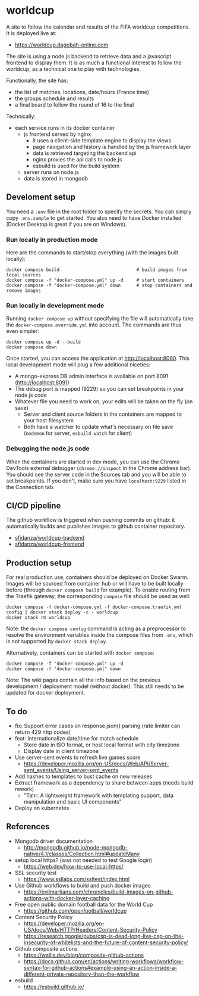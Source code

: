 # worldcup

A site to follow the calendar and results of the FIFA worldcup competitions. It is deployed live at:

- <https://worldcup.dagobah-online.com>

The site is using a node.js backend to retrieve data and a javascript frontend to display them. It is as much a functional interest to follow the worldcup, as a technical one to play with technologies.

Functionally, the site has:

- the list of matches, locations, date/hours (France time)
- the groups schedule and results
- a final board to follow the round of 16 to the final

Technically:

- each service runs in its docker container
  - js frontend served by nginx
    - it uses a client-side template engine to display the views
    - page navigation and history is handled by the js framework layer
    - data is retrieved targeting the backend api
    - nginx proxies the api calls to node.js
    - esbuild is used for the build system
  - server runs on node.js
  - data is stored in mongodb

## Develoment setup

You need a `.env` file in the root folder to specify the secrets. You can simply copy `.env.sample` to get started. You also need to have Docker installed (Docker Desktop is great if you are on Windows).

### Run locally in production mode

Here are the commands to start/stop everything (with the images built locally):

    docker compose build                             # build images from local sources
    docker compose -f "docker-compose.yml" up -d     # start containers
    docker compose -f "docker-compose.yml" down      # stop containers and remove images

### Run locally in development mode

Running `docker compose up` without specifying the file will automatically take the `docker-compose.override.yml` into account. The commands are thus even simpler:

    docker compose up -d --build
    docker compose down

Once started, you can access the application at <http://localhost:8090>. This local development mode will plug a few additional niceties:

- A mongo-express DB admin interface is available on port 8091 (<http://localhost:8091>)
- The debug port is mapped (9229) so you can set breakpoints in your node.js code
- Whatever file you need to work on, your edits will be taken on the fly (on save)
  - Server and client source folders in the containers are mapped to your host filesystem
  - Both have a watcher to update what's necessary on file save (`nodemon` for server, `esbuild watch` for client)

### Debugging the node.js code

When the containers are started in dev mode, you can use the Chrome DevTools external debugger (`chrome://inspect` in the Chrome address bar). You should see the server code in the Sources tab and you will be able to set breakpoints. If you don't, make sure you have `localhost:9229` listed in the Connection tab.

## CI/CD pipeline

The github workflow is triggered when pushing commits on github: it automatically builds and publishes images to github container repository.

- [sfidanza/worldcup-backend](https://github.com/sfidanza/worldcup/pkgs/container/worldcup-backend)
- [sfidanza/worldcup-frontend](https://github.com/sfidanza/worldcup/pkgs/container/worldcup-frontend)

## Production setup

For real production use, containers should be deployed on Docker Swarm. Images will be sourced from container hub or will have to be built locally before (through `docker compose build` for example). To enable routing from the Traefik gateway, the corresponding `compose` file should be used as well:

    docker compose -f docker-compose.yml -f docker-compose.traefik.yml config | docker stack deploy -c - worldcup
    docker stack rm worldcup

Note: the `docker compose config` command is acting as a preprocessor to resolve the environment variables inside the compose files from `.env`, which is not supported by `docker stack deploy`.

Alternatively, containers can be started with `docker compose`:

    docker compose -f "docker-compose.yml" up -d
    docker compose -f "docker-compose.yml" down

Note: The wiki pages contain all the info based on the previous development / deployment model (without docker). This still needs to be updated for docker deployment.

## To do

- fix: Support error cases on response.json() parsing (rate limiter can return 429 http codes)
- feat: Internationalize date/time for match schedule
  - Store date in ISO format, or host local format with city timezone
  - Display date in client timezone
- Use server-sent events to refresh live games score
  - <https://developer.mozilla.org/en-US/docs/Web/API/Server-sent_events/Using_server-sent_events>
- Add hashes to templates to bust cache on new releases
- Extract framework as a dependency to share between apps (needs build rework)
  - "Tahr: A lightweight framework with templating support, data manipulation and basic UI components"
- Deploy on kubernetes

## References

- Mongodb driver documentation
  - <http://mongodb.github.io/node-mongodb-native/4.1/classes/Collection.html#updateMany>
- setup local https? (was not needed to test Google login)
  - <https://web.dev/how-to-use-local-https/>
- SSL security test
  - <https://www.ssllabs.com/ssltest/index.html>
- Use Github workflows to build and push docker images
  - <https://evilmartians.com/chronicles/build-images-on-github-actions-with-docker-layer-caching>
- Free open public domain football data for the World Cup
  - <https://github.com/openfootball/worldcup>
- Content Security Policy
  - <https://developer.mozilla.org/en-US/docs/Web/HTTP/Headers/Content-Security-Policy>
  - <https://research.google/pubs/csp-is-dead-long-live-csp-on-the-insecurity-of-whitelists-and-the-future-of-content-security-policy/>
- Github composite actions
  - <https://wallis.dev/blog/composite-github-actions>
  - <https://docs.github.com/en/actions/writing-workflows/workflow-syntax-for-github-actions#example-using-an-action-inside-a-different-private-repository-than-the-workflow>
- esbuild
  - <https://esbuild.github.io/>
